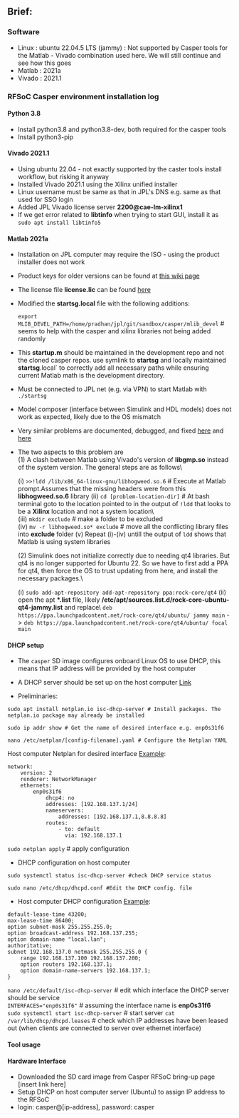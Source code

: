 ## Brief:

### Software
- Linux : ubuntu 22.04.5 LTS (jammy)
        : Not supported by Casper tools for the Matlab - Vivado combination used here. We will still continue and see how this goes
- Matlab : 2021a
- Vivado : 2021.1
### RFSoC Casper environment installation log

#### Python 3.8
- Install python3.8 and python3.8-dev, both required for the casper tools
- Install python3-pip

#### Vivado 2021.1
- Using ubuntu 22.04 - not exactly supported by the caster tools install workflow, but risking it anyway
- Installed Vivado 2021.1 using the Xilinx unified installer
- Linux username must be same as that in JPL's DNS e.g. same as that used for SSO login
- Added JPL Vivado license server __2200@cae-lm-xilinx1__
- If we get error related to __libtinfo__ when trying to start GUI, install it as `sudo apt install libtinfo5`

#### Matlab 2021a
- Installation on JPL computer may require the ISO - using the product installer does not work
- Product keys for older versions can be found at [this wiki page](https://wiki.jpl.nasa.gov/display/plmssa/ECAE+Knowledge+Base+-+MATLAB+FAQ+and+User+Self+Guide)
- The license file __license.lic__ can be found [here](https://opencae.jpl.nasa.gov/portal/#/tool-detail/541531592)
- Modified the __startsg.local__ file with the following additions:

    `export MLIB_DEVEL_PATH=/home/pradhan/jpl/git/sandbox/casper/mlib_devel` # seems to help with the casper and xilinx libraries not being added randomly

- This __startup.m__ should be maintained in the development repo and not the cloned casper repos. use symlink to __startsg__ and locally maintained __startsg__.local` to correctly add all necessary paths while ensuring current Matlab math is the development directory.

- Must be connected to JPL net (e.g. via VPN) to start Matlab with `./startsg`

- Model composer (interface between Simulink and HDL models) does not work as expected, likely due to the OS mismatch

- Very similar problems are documented, debugged, and fixed [here](https://strath-sdr.github.io/tools/matlab/sysgen/vivado/linux/2021/01/28/sysgen-on-20-04.html) and [here](https://gist.github.com/dcxSt/13f0760ee423082f15e151170b943fa6)
- The two aspects to this problem are \
    (1) A clash between Matlab using Vivado's version of __libgmp.so__ instead of the system version. The general steps are as follows\
     
    (i) `>>!ldd /lib/x86_64-linux-gnu/libhogweed.so.6` # Execute at Matlab prompt.Assumes that the missing headers were from this __libhogweed.so.6__ library
    (ii) `cd [problem-location-dir]` # At bash terminal goto to the location pointed to in the output of `!ldd` that looks to be a __Xilinx__ location and not a system location\    
    (iii) `mkdir exclude` # make a folder to be excluded\
    (iv) `mv -r libhogweed.so* exclude` # move all the conflicting library files into __exclude__ folder
    (v) Repeat (i)-(iv) untill the output of `ldd` shows that Matlab is using system libraries

    (2) Simulink does not initialize correctly due to needing qt4 libraries. But qt4 is no longer supported for Ubuntu 22. So we have to first add a PPA for qt4, then force the OS to trust updating from here, and install the necessary packages.\

    (i) `sudo add-apt-repository add-apt-repository ppa:rock-core/qt4`
    (ii) open the apt __*.list__ file, likely __/etc/apt/sources.list.d/rock-core-ubuntu-qt4-jammy.list__ and replace\ 
    `deb https://ppa.launchpadcontent.net/rock-core/qt4/ubuntu/ jammy main` -> `deb https://ppa.launchpadcontent.net/rock-core/qt4/ubuntu/ focal main`



#### DHCP setup
- The `casper` SD image configures onboard Linux OS to use DHCP, this means that IP address will be provided by the host computer
- A DHCP server should be set up on the host computer [Link](https://medium.com/@sydasif78/setting-up-a-dhcp-server-on-ubuntu-a-guide-for-network-engineer-d620c5d7afb2)

- Preliminaries:
```
sudo apt install netplan.io isc-dhcp-server # Install packages. The netplan.io package may already be installed

sudo ip addr show # Get the name of desired interface e.g. enp0s31f6

nano /etc/netplan/[config-filename].yaml # Configure the Netplan YAML
```
Host computer Netplan for desired interface [Example](https://documentation.ubuntu.com/server/explanation/networking/configuring-networks/):
```
network:
    version: 2
    renderer: NetworkManager
    ethernets:
        enp0s31f6
            dhcp4: no
            addresses: [192.168.137.1/24]
            nameservers:
                addresses: [192.168.137.1,8.8.8.8]
            routes:
                - to: default
                  via: 192.168.137.1
```
`sudo netplan apply` # apply configuration

- DHCP configuration on host computer
```
sudo systemctl status isc-dhcp-server #check DHCP service status

sudo nano /etc/dhcp/dhcpd.conf #Edit the DHCP config. file
```
- Host computer DHCP configuration [Example](https://medium.com/@sydasif78/setting-up-a-dhcp-server-on-ubuntu-a-guide-for-network-engineer-d620c5d7afb2):
```
default-lease-time 43200;
max-lease-time 86400;
option subnet-mask 255.255.255.0;
option broadcast-address 192.168.137.255;
option domain-name "local.lan";
authoritative;
subnet 192.168.137.0 netmask 255.255.255.0 {
    range 192.168.137.100 192.168.137.200;
    option routers 192.168.137.1;
    option domain-name-servers 192.168.137.1;
}
```
`nano /etc/default/isc-dhcp-server` # edit which interface the DHCP server should be service\
`INTERFACES="enp0s31f6"` # assuming the interface name is __enp0s31f6__\
`sudo systemctl start isc-dhcp-server` # start server
`cat /var/lib/dhcp/dhcpd.leases` # check which IP addresses have been leased out (when clients are connected to server over ethernet interface)

#### Tool usage


#### Hardware Interface
- Downloaded the SD card image from Casper RFSoC bring-up page [insert link here]
- Setup DHCP on host computer server (Ubuntu) to assign IP address to the RFSoC
- login: casper@[ip-address], password: casper
